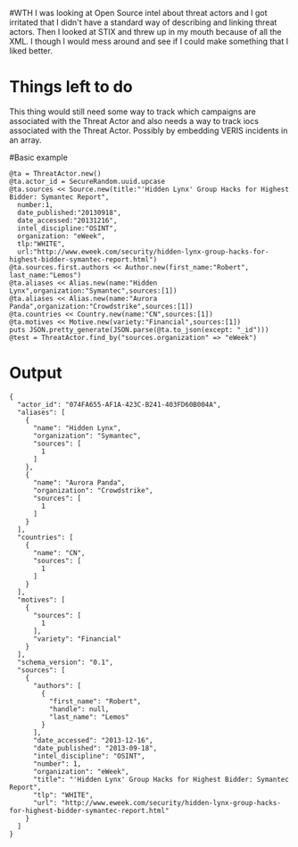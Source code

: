 #WTH
I was looking at Open Source intel about threat actors and I got irritated that I didn't have a standard
way of describing and linking threat actors. Then I looked at STIX and threw up in my mouth because of 
all the XML. I though I would mess around and see if I could make something that I liked better.

# Things left to do
This thing would still need some way to track which campaigns are associated with the Threat Actor and
also needs a way to track iocs associated with the Threat Actor. Possibly by embedding VERIS incidents
in an array.

#Basic example

````
@ta = ThreatActor.new()
@ta.actor_id = SecureRandom.uuid.upcase
@ta.sources << Source.new(title:"'Hidden Lynx' Group Hacks for Highest Bidder: Symantec Report", 
  number:1,
  date_published:"20130918",
  date_accessed:"20131216",
  intel_discipline:"OSINT",
  organization: "eWeek",
  tlp:"WHITE",
  url:"http://www.eweek.com/security/hidden-lynx-group-hacks-for-highest-bidder-symantec-report.html")
@ta.sources.first.authors << Author.new(first_name:"Robert", last_name:"Lemos")
@ta.aliases << Alias.new(name:"Hidden Lynx",organization:"Symantec",sources:[1])
@ta.aliases << Alias.new(name:"Aurora Panda",organization:"Crowdstrike",sources:[1])
@ta.countries << Country.new(name:"CN",sources:[1])
@ta.motives << Motive.new(variety:"Financial",sources:[1])
puts JSON.pretty_generate(JSON.parse(@ta.to_json(except: "_id")))
@test = ThreatActor.find_by("sources.organization" => "eWeek")
````

# Output

````
{
  "actor_id": "074FA655-AF1A-423C-B241-403FD60B004A",
  "aliases": [
    {
      "name": "Hidden Lynx",
      "organization": "Symantec",
      "sources": [
        1
      ]
    },
    {
      "name": "Aurora Panda",
      "organization": "Crowdstrike",
      "sources": [
        1
      ]
    }
  ],
  "countries": [
    {
      "name": "CN",
      "sources": [
        1
      ]
    }
  ],
  "motives": [
    {
      "sources": [
        1
      ],
      "variety": "Financial"
    }
  ],
  "schema_version": "0.1",
  "sources": [
    {
      "authors": [
        {
          "first_name": "Robert",
          "handle": null,
          "last_name": "Lemos"
        }
      ],
      "date_accessed": "2013-12-16",
      "date_published": "2013-09-18",
      "intel_discipline": "OSINT",
      "number": 1,
      "organization": "eWeek",
      "title": "'Hidden Lynx' Group Hacks for Highest Bidder: Symantec Report",
      "tlp": "WHITE",
      "url": "http://www.eweek.com/security/hidden-lynx-group-hacks-for-highest-bidder-symantec-report.html"
    }
  ]
}
````